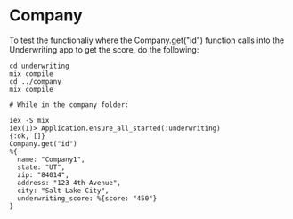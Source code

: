# Company

To test the functionaliy where the Company.get("id") function calls into the Underwriting app to get the score, do the following: 

```
cd underwriting
mix compile
cd ../company
mix compile

# While in the company folder:

iex -S mix
iex(1)> Application.ensure_all_started(:underwriting)
{:ok, []}
Company.get("id")
%{
  name: "Company1",
  state: "UT",
  zip: "84014",
  address: "123 4th Avenue",
  city: "Salt Lake City",
  underwriting_score: %{score: "450"}
}
```

